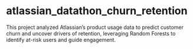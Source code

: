# atlassian_datathon_churn_retention
This project analyzed Atlassian’s product usage data to predict customer churn and uncover drivers of retention, leveraging Random Forests to identify at-risk users and guide engagement.

